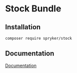# Stock Bundle

## Installation

```
composer require spryker/stock
```

## Documentation

[Documentation](http://spryker.github.io)
